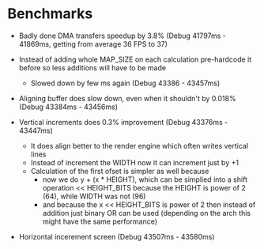 # Benchmarks

- Badly done DMA transfers speedup by 3.8% (Debug 41797ms - 41869ms, getting from average 36 FPS to 37)

- Instead of adding whole MAP_SIZE on each calculation pre-hardcode it before so less additions will have to be made
  - Slowed down by few ms again (Debug 43386 - 43457ms) 

- Aligning buffer does slow down, even when it shouldn't by 0.018% (Debug 43384ms - 43456ms) 

- Vertical increments does 0.3% improvement (Debug 43376ms - 43447ms)
  - It does align better to the render engine which often writes vertical lines
  - Instead of increment the WIDTH now it can increment just by +1
  - Calculation of the first ofset is simpler as well because 
    - now we do y + (x * HEIGHT), which can be simplied into a shift operation << HEIGHT_BITS because the HEIGHT is power of 2 (64), while WIDTH was not (96)
    - and because the x << HEIGHT_BITS is power of 2 then instead of addition just binary OR can be used (depending on the arch this might have the same performance)
    
- Horizontal incerement screen (Debug 43507ms - 43580ms)
 